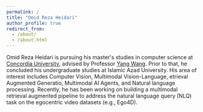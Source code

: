 ```yaml
---
permalink: /
title: "Omid Reza Heidari"
author_profile: true
redirect_from: 
  - /about/
  - /about.html
---
```


Omid Reza Heidari is pursuing his master's studies in computer science at [Concordia University](https://www.concordia.ca/), advised by Professor [Yang Wang](https://users.encs.concordia.ca/~wayang/). Prior to that, he concluded his undergraduate studies at Islamic Azad University. His area of interest includes Computer Vision, Multimodal Vision-Language, etrieval Augmented Generatio, Multimodal AI Agents, and Natural language processing. Recently, he has been working on building a multimodal retrieval augmented pipeline to address the natural language query (NLQ) task on the egocentric video datasets (e.g., Ego4D).